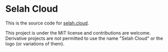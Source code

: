 # Selah Cloud

This is the source code for [selah.cloud](https://selah.cloud).

This project is under the MIT license and contributions are welcome. Derivative projects are not permitted to use the name "Selah Cloud" or the logo (or variations of them).
